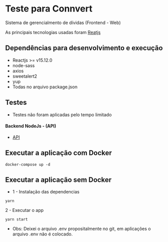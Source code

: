 # Teste para Connvert

Sistema de gerencialmento de dívidas (Frontend - Web)

As principais tecnologias usadas foram <a  href="https://reactjs.org/">Reatjs</a>

## Dependências para desenvolvimento e execução
* Reactjs >= v15.12.0
* node-sass
* axios
* sweetalert2
* yup
* Todas no arquivo package.json

## Testes
* Testes não foram aplicadas pelo tempo limitado

#### Backend NodeJs - (API)

- [API](https://github.com/flavioro/connvert-code7)

## Executar a aplicação com Docker
```
docker-compose up -d
```

## Executar a aplicação sem Docker
- 1 - Instalação das dependencias
```
yarn 
```
2 - Executar o app
```
yarn start
```

* Obs: Deixei o arquivo .env propositalmente no git, em aplicações o arquivo .env não é colocado.
